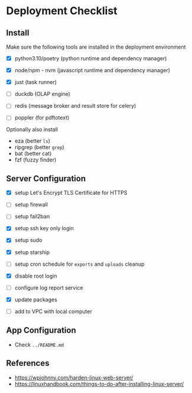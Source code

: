 # Deployment Checklist

## Install

Make sure the following tools are installed in the deployment environment

- [x] python3.10/poetry (python runtime and dependency manager)
- [x] node/npm - nvm (javascript runtime and dependency manager)
- [x] just (task runner)
- [ ] duckdb (OLAP engine)
- [ ] redis (message broker and result store for celery)
- [ ] poppler (for pdftotext)


Optionally also install

- eza (better `ls`)
- ripgrep (better `grep`)
- bat (better cat)
- fzf (fuzzy finder)


## Server Configuration

- [x] setup Let's Encrypt TLS Certificate for HTTPS
- [ ] setup firewall
- [ ] setup fail2ban
- [x] setup ssh key only login
- [x] setup sudo
- [x] setup starship
- [ ] setup cron schedule for `exports` and `uploads` cleanup
- [x] disable root login
- [ ] configure log report service
- [x] update packages
- [ ] add to VPC with local computer


## App Configuration

- Check `../README.md`


## References

- https://wpjohnny.com/harden-linux-web-server/
- https://linuxhandbook.com/things-to-do-after-installing-linux-server/
